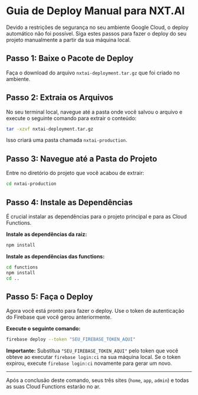 # Guia de Deploy Manual para NXT.AI

Devido a restrições de segurança no seu ambiente Google Cloud, o deploy automático não foi possível. Siga estes passos para fazer o deploy do seu projeto manualmente a partir da sua máquina local.

## Passo 1: Baixe o Pacote de Deploy

Faça o download do arquivo `nxtai-deployment.tar.gz` que foi criado no ambiente.

## Passo 2: Extraia os Arquivos

No seu terminal local, navegue até a pasta onde você salvou o arquivo e execute o seguinte comando para extrair o conteúdo:

```bash
tar -xzvf nxtai-deployment.tar.gz
```

Isso criará uma pasta chamada `nxtai-production`.

## Passo 3: Navegue até a Pasta do Projeto

Entre no diretório do projeto que você acabou de extrair:

```bash
cd nxtai-production
```

## Passo 4: Instale as Dependências

É crucial instalar as dependências para o projeto principal e para as Cloud Functions.

**Instale as dependências da raiz:**
```bash
npm install
```

**Instale as dependências das functions:**
```bash
cd functions
npm install
cd ..
```

## Passo 5: Faça o Deploy

Agora você está pronto para fazer o deploy. Use o token de autenticação do Firebase que você gerou anteriormente.

**Execute o seguinte comando:**
```bash
firebase deploy --token "SEU_FIREBASE_TOKEN_AQUI"
```

**Importante:** Substitua `"SEU_FIREBASE_TOKEN_AQUI"` pelo token que você obteve ao executar `firebase login:ci` na sua máquina local. Se o token expirou, execute `firebase login:ci` novamente para gerar um novo.

---

Após a conclusão deste comando, seus três sites (`home`, `app`, `admin`) e todas as suas Cloud Functions estarão no ar.

